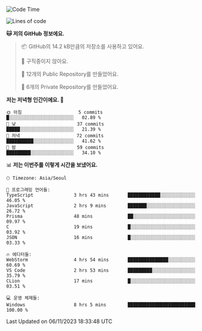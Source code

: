   <!--START_SECTION:waka-->
![Code Time](http://img.shields.io/badge/Code%20Time-255%20hrs%2054%20mins-blue)

![Lines of code](https://img.shields.io/badge/%EC%A0%80%EB%8A%94%20%EC%97%AC%ED%83%9C%EA%B9%8C%EC%A7%80%20-201.1%20thousand%20%EC%A4%84%EC%9D%98%20%EC%BD%94%EB%93%9C%EB%A5%BC%20%EC%9E%91%EC%84%B1%ED%96%88%EC%96%B4%EC%9A%94.-blue)

**🐱 저의 GitHub 정보에요.** 

> 📦 GitHub의 14.2 kB만큼의 저장소를 사용하고 있어요. 
 > 
> 🚫 구직중이지 않아요.
 > 
> 📜 12개의 Public Repository를 만들었어요. 
 > 
> 🔑 6개의 Private Repository를 만들었어요. 
 > 
**저는 저녁형 인간이에요. 🦉** 

```text
🌞 아침                     5 commits           █░░░░░░░░░░░░░░░░░░░░░░░░   02.89 % 
🌆 낮　                     37 commits          █████░░░░░░░░░░░░░░░░░░░░   21.39 % 
🌃 저녁                     72 commits          ██████████░░░░░░░░░░░░░░░   41.62 % 
🌙 밤　                     59 commits          █████████░░░░░░░░░░░░░░░░   34.10 % 
```


📊 **저는 이번주를 이렇게 시간을 보냈어요.** 

```text
🕑︎ Timezone: Asia/Seoul

💬 프로그래밍 언어들: 
TypeScript               3 hrs 43 mins       ████████████░░░░░░░░░░░░░   46.05 % 
JavaScript               2 hrs 9 mins        ███████░░░░░░░░░░░░░░░░░░   26.72 % 
Prisma                   48 mins             ██░░░░░░░░░░░░░░░░░░░░░░░   09.97 % 
C                        19 mins             █░░░░░░░░░░░░░░░░░░░░░░░░   03.92 % 
JSON                     16 mins             █░░░░░░░░░░░░░░░░░░░░░░░░   03.33 % 

🔥 에디터들: 
WebStorm                 4 hrs 54 mins       ███████████████░░░░░░░░░░   60.69 % 
VS Code                  2 hrs 53 mins       █████████░░░░░░░░░░░░░░░░   35.79 % 
CLion                    17 mins             █░░░░░░░░░░░░░░░░░░░░░░░░   03.51 % 

💻 운영 체제들: 
Windows                  8 hrs 5 mins        █████████████████████████   100.00 % 
```


 Last Updated on 06/11/2023 18:33:48 UTC
<!--END_SECTION:waka-->
